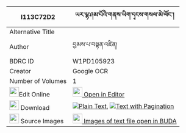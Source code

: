 |I113C72D2|ཡར་ལྷ་ཤམ་པོའི་གནས་ཡིག་དྭངས་གསལ་མེ་ལོང་། 
| --- | --- 
|Alternative Title |
|Author| བྱམས་པ་བསྟན་འཛིན།
|BDRC ID | W1PD105923
|Creator | Google OCR
|Number of Volumes| 1
|<img width="25" src="https://img.icons8.com/color/25/000000/edit-property.png">Edit Online| [<img width="25" src="https://avatars.githubusercontent.com/u/45091458?s=200&v=4"> Open in Editor](http://editor.openpecha.org/I113C72D2)
|<img width="25" src="https://img.icons8.com/fluent/48/000000/download-2.png"/>  Download | [![](https://img.icons8.com/color/20/000000/txt.png)Plain Text](https://github.com/Openpecha/I113C72D2/releases/download/v1/yar_lha_shampo_i_neyik_dangsal_plain_I113C72D2.zip), [![](https://img.icons8.com/color/20/000000/txt.png)Text with Pagination](https://github.com/Openpecha/I113C72D2/releases/download/v1/yar_lha_shampo_i_neyik_dangsal_pages_I113C72D2.zip)
|<img width="25" src="https://img.icons8.com/plasticine/100/000000/pictures-folder.png"/>  Source Images | [<img width="25" src="https://library.bdrc.io/icons/BUDA-small.svg"> Images of text file open in BUDA](https://library.bdrc.io/show/bdr:W1PD105923)